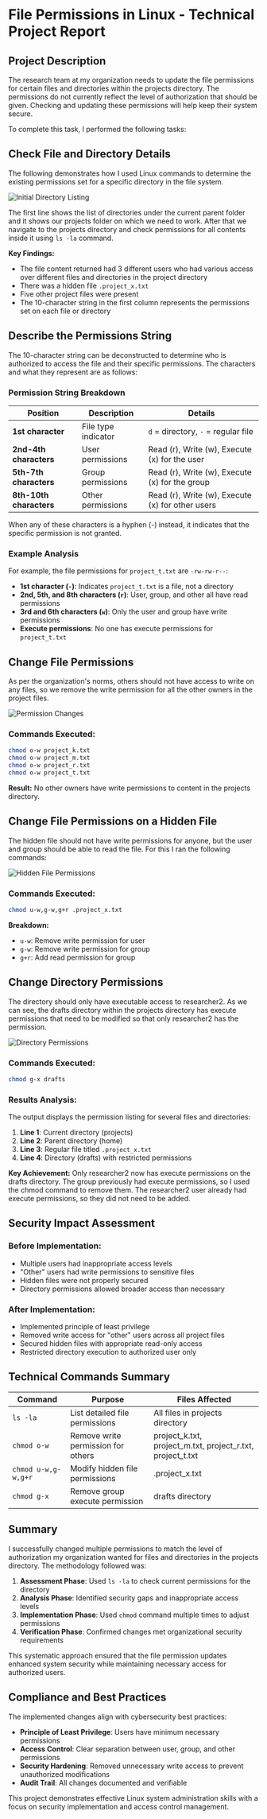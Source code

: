 # File Permissions in Linux - Technical Project Report

## Project Description

The research team at my organization needs to update the file permissions for certain files and directories within the projects directory. The permissions do not currently reflect the level of authorization that should be given. Checking and updating these permissions will help keep their system secure. 

To complete this task, I performed the following tasks:

## Check File and Directory Details

The following demonstrates how I used Linux commands to determine the existing permissions set for a specific directory in the file system.

![Initial Directory Listing](.,/screenshots/permission-changes.png)

The first line shows the list of directories under the current parent folder and it shows our projects folder on which we need to work. After that we navigate to the projects directory and check permissions for all contents inside it using `ls -la` command. 

**Key Findings:**
- The file content returned had 3 different users who had various access over different files and directories in the project directory
- There was a hidden file `.project_x.txt` 
- Five other project files were present
- The 10-character string in the first column represents the permissions set on each file or directory

## Describe the Permissions String

The 10-character string can be deconstructed to determine who is authorized to access the file and their specific permissions. The characters and what they represent are as follows:

### Permission String Breakdown

| Position | Description | Details |
|----------|-------------|---------|
| **1st character** | File type indicator | `d` = directory, `-` = regular file |
| **2nd-4th characters** | User permissions | Read (r), Write (w), Execute (x) for the user |
| **5th-7th characters** | Group permissions | Read (r), Write (w), Execute (x) for the group |
| **8th-10th characters** | Other permissions | Read (r), Write (w), Execute (x) for other users |

When any of these characters is a hyphen (-) instead, it indicates that the specific permission is not granted.

### Example Analysis

For example, the file permissions for `project_t.txt` are `-rw-rw-r--`:

- **1st character (`-`)**: Indicates `project_t.txt` is a file, not a directory
- **2nd, 5th, and 8th characters (`r`)**: User, group, and other all have read permissions
- **3rd and 6th characters (`w`)**: Only the user and group have write permissions
- **Execute permissions**: No one has execute permissions for `project_t.txt`

## Change File Permissions

As per the organization's norms, others should not have access to write on any files, so we remove the write permission for all the other owners in the project files.

![Permission Changes](../screenshots/permission-changes2.png)

### Commands Executed:
```bash
chmod o-w project_k.txt
chmod o-w project_m.txt  
chmod o-w project_r.txt
chmod o-w project_t.txt
```

**Result:** No other owners have write permissions to content in the projects directory.

## Change File Permissions on a Hidden File

The hidden file should not have write permissions for anyone, but the user and group should be able to read the file. For this I ran the following commands:

![Hidden File Permissions](../screenshots/permission-changes1.png)

### Commands Executed:
```bash
chmod u-w,g-w,g+r .project_x.txt
```

**Breakdown:**
- `u-w`: Remove write permission for user
- `g-w`: Remove write permission for group  
- `g+r`: Add read permission for group

## Change Directory Permissions

The directory should only have executable access to researcher2. As we can see, the drafts directory within the projects directory has execute permissions that need to be modified so that only researcher2 has the permission.

![Directory Permissions](../screenshots/final-verification.png)

### Commands Executed:
```bash
chmod g-x drafts
```

### Results Analysis:
The output displays the permission listing for several files and directories:

1. **Line 1**: Current directory (projects)
2. **Line 2**: Parent directory (home)  
3. **Line 3**: Regular file titled `.project_x.txt`
4. **Line 4**: Directory (drafts) with restricted permissions

**Key Achievement:** Only researcher2 now has execute permissions on the drafts directory. The group previously had execute permissions, so I used the chmod command to remove them. The researcher2 user already had execute permissions, so they did not need to be added.

## Security Impact Assessment

### Before Implementation:
- Multiple users had inappropriate access levels
- "Other" users had write permissions to sensitive files
- Hidden files were not properly secured
- Directory permissions allowed broader access than necessary

### After Implementation:
- Implemented principle of least privilege
- Removed write access for "other" users across all project files
- Secured hidden files with appropriate read-only access
- Restricted directory execution to authorized user only

## Technical Commands Summary

| Command | Purpose | Files Affected |
|---------|---------|----------------|
| `ls -la` | List detailed file permissions | All files in projects directory |
| `chmod o-w` | Remove write permission for others | project_k.txt, project_m.txt, project_r.txt, project_t.txt |
| `chmod u-w,g-w,g+r` | Modify hidden file permissions | .project_x.txt |
| `chmod g-x` | Remove group execute permission | drafts directory |

## Summary

I successfully changed multiple permissions to match the level of authorization my organization wanted for files and directories in the projects directory. The methodology followed was:

1. **Assessment Phase**: Used `ls -la` to check current permissions for the directory
2. **Analysis Phase**: Identified security gaps and inappropriate access levels
3. **Implementation Phase**: Used `chmod` command multiple times to adjust permissions
4. **Verification Phase**: Confirmed changes met organizational security requirements

This systematic approach ensured that the file permission updates enhanced system security while maintaining necessary access for authorized users.

## Compliance and Best Practices

The implemented changes align with cybersecurity best practices:
- **Principle of Least Privilege**: Users have minimum necessary permissions
- **Access Control**: Clear separation between user, group, and other permissions
- **Security Hardening**: Removed unnecessary write access to prevent unauthorized modifications
- **Audit Trail**: All changes documented and verifiable

This project demonstrates effective Linux system administration skills with a focus on security implementation and access control management.
